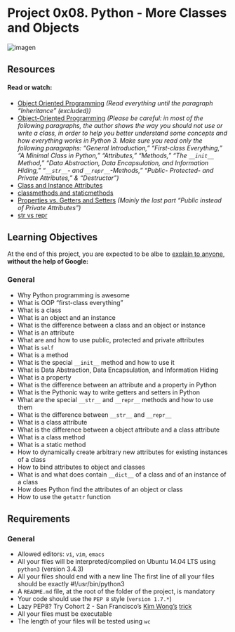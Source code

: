 # Project 0x08. Python - More Classes and Objects

![imagen](https://i.ytimg.com/vi/4dqlSk_RPmI/maxresdefault.jpg)

## Resources

#### Read or watch:

- [Object Oriented Programming](https://python.swaroopch.com/oop.html) *(Read everything until the paragraph “Inheritance” (excluded))*
- [Object-Oriented Programming](https://www.python-course.eu/python3_object_oriented_programming.php) *(Please be careful: in most of the following paragraphs, the author shows the way you should not use or write a class, in order to help you better understand some concepts and how everything works in Python 3. Make sure you read only the following paragraphs: “General Introduction,” “First-class Everything,” “A Minimal Class in Python,” “Attributes,” “Methods,” “The ```__init__``` Method,” “Data Abstraction, Data Encapsulation, and Information Hiding,” “```__str__```- and ```__repr__```-Methods,” “Public- Protected- and Private Attributes,” & “Destructor”)*
- [Class and Instance Attributes](https://www.python-course.eu/python3_class_and_instance_attributes.php)
- [classmethods and staticmethods](https://www.youtube.com/watch?v=rq8cL2XMM5M)
- [Properties vs. Getters and Setters](https://www.youtube.com/watch?v=rq8cL2XMM5M) *(Mainly the last part “Public instead of Private Attributes”)*
- [str vs repr](https://brennerm.github.io/posts/python-str-vs-repr.html)

## Learning Objectives

At the end of this project, you are expected to be albe to [explain to anyone](https://fs.blog/2012/04/feynman-technique/), **without the help of Google:**

### General

- Why Python programming is awesome
- What is OOP
“first-class everything”
- What is a class
- What is an object and an instance
- What is the difference between a class and an object or instance
- What is an attribute
- What are and how to use public, protected and private attributes
- What is ```self```
- What is a method
- What is the special ```__init__``` method and how to use it
- What is Data Abstraction, Data Encapsulation, and Information Hiding
- What is a property
- What is the difference between an attribute and a property in Python
- What is the Pythonic way to write getters and setters in Python
- What are the special ```__str__``` and ```__repr__``` methods and how to use them
- What is the difference between ```__str__``` and ```__repr__```
- What is a class attribute
- What is the difference between a object attribute and a class attribute
- What is a class method
- What is a static method
- How to dynamically create arbitrary new attributes for existing instances of a class
- How to bind attributes to object and classes
- What is and what does contain ```__dict__``` of a class and of an instance of a class
- How does Python find the attributes of an object or class
- How to use the ```getattr``` function

## Requirements

### General

- Allowed editors: ```vi```, ```vim```, ```emacs```
- All your files will be interpreted/compiled on Ubuntu 14.04 LTS using ```python3``` (version 3.4.3)
- All your files should end with a new line
The first line of all your files should be exactly #!/usr/bin/python3
- A ```README.md``` file, at the root of the folder of the project, is mandatory
- Your code should use the ```PEP 8``` style (```version 1.7.*```)
- Lazy PEP8? Try Cohort 2 - San Francisco’s [Kim Wong’s](https://twitter.com/kjowong) [trick](https://github.com/hhatto/autopep8)
- All your files must be executable
- The length of your files will be tested using ```wc```